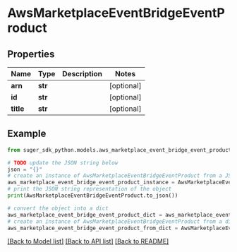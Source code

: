 # AwsMarketplaceEventBridgeEventProduct


## Properties

Name | Type | Description | Notes
------------ | ------------- | ------------- | -------------
**arn** | **str** |  | [optional] 
**id** | **str** |  | [optional] 
**title** | **str** |  | [optional] 

## Example

```python
from suger_sdk_python.models.aws_marketplace_event_bridge_event_product import AwsMarketplaceEventBridgeEventProduct

# TODO update the JSON string below
json = "{}"
# create an instance of AwsMarketplaceEventBridgeEventProduct from a JSON string
aws_marketplace_event_bridge_event_product_instance = AwsMarketplaceEventBridgeEventProduct.from_json(json)
# print the JSON string representation of the object
print(AwsMarketplaceEventBridgeEventProduct.to_json())

# convert the object into a dict
aws_marketplace_event_bridge_event_product_dict = aws_marketplace_event_bridge_event_product_instance.to_dict()
# create an instance of AwsMarketplaceEventBridgeEventProduct from a dict
aws_marketplace_event_bridge_event_product_from_dict = AwsMarketplaceEventBridgeEventProduct.from_dict(aws_marketplace_event_bridge_event_product_dict)
```
[[Back to Model list]](../README.md#documentation-for-models) [[Back to API list]](../README.md#documentation-for-api-endpoints) [[Back to README]](../README.md)


